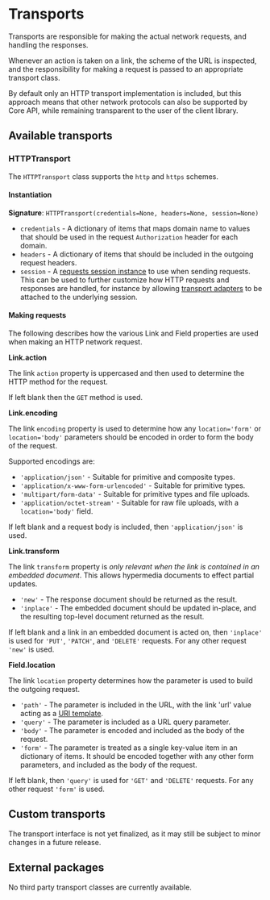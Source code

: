 # Transports

Transports are responsible for making the actual network requests, and handling
the responses.

Whenever an action is taken on a link, the scheme of the URL is inspected, and
the responsibility for making a request is passed to an appropriate transport class.

By default only an HTTP transport implementation is included, but this approach means
that other network protocols can also be supported by Core API, while remaining
transparent to the user of the client library.

## Available transports

### HTTPTransport

The `HTTPTransport` class supports the `http` and `https` schemes.

#### Instantiation

**Signature**: `HTTPTransport(credentials=None, headers=None, session=None)`

* `credentials` - A dictionary of items that maps domain name to values that should be used in the request `Authorization` header for each domain.
* `headers` - A dictionary of items that should be included in the outgoing request headers.
* `session` - A [requests session instance][sessions] to use when sending requests. This can be used to further customize how HTTP requests and responses are handled, for instance by allowing [transport adapters][transport-adapters] to be attached to the underlying session.

#### Making requests

The following describes how the various Link and Field properties are used when
making an HTTP network request.

**Link.action**

The link `action` property is uppercased and then used to determine the HTTP
method for the request.

If left blank then the `GET` method is used.

**Link.encoding**

The link `encoding` property is used to determine how any `location='form'` or
`location='body'` parameters should be encoded in order to form the body of
the request.

Supported encodings are:

* `'application/json'` - Suitable for primitive and composite types.
* `'application/x-www-form-urlencoded'` - Suitable for primitive types.
* `'multipart/form-data'` - Suitable for primitive types and file uploads.
* `'application/octet-stream'` - Suitable for raw file uploads, with a `location='body'` field.

If left blank and a request body is included, then `'application/json'` is used.

**Link.transform**

The link `transform` property is *only relevant when the link is contained in an
embedded document*. This allows hypermedia documents to effect partial updates.

* `'new'` - The response document should be returned as the result.
* `'inplace'` - The embedded document should be updated in-place, and the resulting
              top-level document returned as the result.

If left blank and a link in an embedded document is acted on, then `'inplace'` is used for `'PUT'`, `'PATCH'`, and `'DELETE'` requests. For any other request `'new'` is used.

**Field.location**

The link `location` property determines how the parameter is used to build the outgoing request.

* `'path'` - The parameter is included in the URL, with the link
             'url' value acting as a [URI template][uri-template].
* `'query'` - The parameter is included as a URL query parameter.
* `'body'` - The parameter is encoded and included as the body of the request.
* `'form'` - The parameter is treated as a single key-value item in an
             dictionary of items. It should be encoded together with any other form
             parameters, and included as the body of the request.

If left blank, then `'query'` is used for `'GET'` and `'DELETE'` requests. For any other request `'form'` is used.

## Custom transports

The transport interface is not yet finalized, as it may still be subject to minor
changes in a future release.

## External packages

No third party transport classes are currently available.

[sessions]: http://docs.python-requests.org/en/master/user/advanced/#session-objects
[transport-adapters]: http://docs.python-requests.org/en/master/user/advanced/#transport-adapters
[uri-template]: https://tools.ietf.org/html/rfc6570
